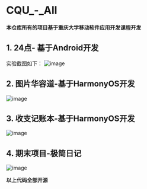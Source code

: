 # CQU_-_All
**本仓库所有的项目基于重庆大学移动软件应用开发课程开发**
## 1. 24点- 基于Android开发
实验截图如下：
![image](https://github.com/chatJohn/CQU_SoftDev_All/assets/120697582/401c5ded-a465-4594-9c24-beb65140d2a2)


## 2. 图片华容道-基于HarmonyOS开发
![image](https://github.com/chatJohn/CQU_SoftDev_All/assets/120697582/d0a2bda0-6a36-441e-9377-e3bce1a697e1)

## 3. 收支记账本-基于HarmonyOS开发
![image](https://github.com/chatJohn/CQU_SoftDev_All/assets/120697582/724846e4-f517-479e-bbff-06926abb8493)

## 4. 期末项目-极简日记
![image](https://github.com/chatJohn/CQU_SoftDev_All/assets/120697582/ba382b2a-ba91-4a70-aabc-ab34e180b3c1)

**以上代码全部开源**
